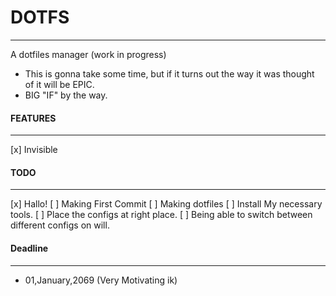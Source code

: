 # DOTFS
---
A dotfiles manager (work in progress)

- This is gonna take some time, but if it turns out the way it was thought of it will be EPIC.
- BIG "IF" by the way.
#### FEATURES
---
[x] Invisible
#### TODO
---
[x] Hallo!
[ ] Making First Commit
[ ] Making dotfiles
[ ] Install My necessary tools.
[ ] Place the configs at right place.
[ ] Being able to switch between different configs on will.

#### Deadline
---
- 01,January,2069 (Very Motivating ik)
